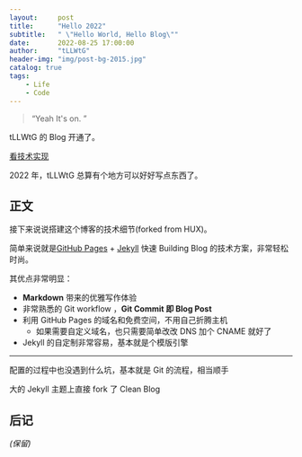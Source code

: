 ```yaml
---
layout:     post
title:      "Hello 2022"
subtitle:   " \"Hello World, Hello Blog\""
date:       2022-08-25 17:00:00
author:     "tLLWtG"
header-img: "img/post-bg-2015.jpg"
catalog: true
tags:
    - Life
    - Code
---
```


> “Yeah It's on. ”


tLLWtG 的 Blog 开通了。

[看技术实现 ](#build) 

2022 年，tLLWtG 总算有个地方可以好好写点东西了。


<p id = "build"></p>

## 正文

接下来说说搭建这个博客的技术细节(forked from HUX)。  

简单来说就是[GitHub Pages](https://pages.github.com/) + [Jekyll](http://jekyllrb.com/) 快速 Building Blog 的技术方案，非常轻松时尚。

其优点非常明显：

* **Markdown** 带来的优雅写作体验
* 非常熟悉的 Git workflow ，**Git Commit 即 Blog Post**
* 利用 GitHub Pages 的域名和免费空间，不用自己折腾主机
	* 如果需要自定义域名，也只需要简单改改 DNS 加个 CNAME 就好了 
* Jekyll 的自定制非常容易，基本就是个模版引擎


---

配置的过程中也没遇到什么坑，基本就是 Git 的流程，相当顺手

大的 Jekyll 主题上直接 fork 了 Clean Blog


## 后记

*(保留)*


<!-- *———      __ 后记于 __* -->
